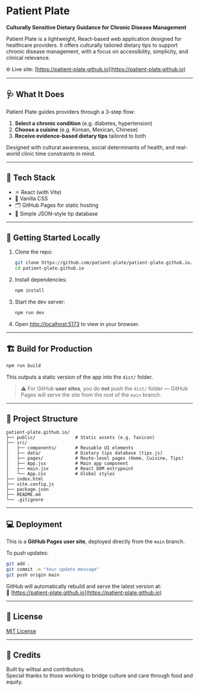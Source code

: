 # Patient Plate

**Culturally Sensitive Dietary Guidance for Chronic Disease Management**

Patient Plate is a lightweight, React-based web application designed for healthcare providers. It offers culturally tailored dietary tips to support chronic disease management, with a focus on accessibility, simplicity, and clinical relevance.

🌐 Live site: [https://patient-plate.github.io](https://patient-plate.github.io)

---

## 🩺 What It Does

Patient Plate guides providers through a 3-step flow:

1. **Select a chronic condition** (e.g. diabetes, hypertension)
2. **Choose a cuisine** (e.g. Korean, Mexican, Chinese)
3. **Receive evidence-based dietary tips** tailored to both

Designed with cultural awareness, social determinants of health, and real-world clinic time constraints in mind.

---

## 🧱 Tech Stack

- ⚛️ React (with Vite)
- 🎨 Vanilla CSS
- 🗂 GitHub Pages for static hosting
- 🧠 Simple JSON-style tip database

---

## 🚀 Getting Started Locally

1. Clone the repo:

   ```bash
   git clone https://github.com/patient-plate/patient-plate.github.io.git
   cd patient-plate.github.io
   ```

2. Install dependencies:

   ```bash
   npm install
   ```

3. Start the dev server:

   ```bash
   npm run dev
   ```

4. Open [http://localhost:5173](http://localhost:5173) to view in your browser.

---

## 🏗 Build for Production

```bash
npm run build
```

This outputs a static version of the app into the `dist/` folder.

> ⚠️ For GitHub **user sites**, you do **not** push the `dist/` folder — GitHub Pages will serve the site from the root of the `main` branch.

---

## 📁 Project Structure

```
patient-plate.github.io/
├── public/               # Static assets (e.g. favicon)
├── src/
│   ├── components/       # Reusable UI elements
│   ├── data/             # Dietary tips database (tips.js)
│   ├── pages/            # Route-level pages (Home, Cuisine, Tips)
│   ├── App.jsx           # Main app component
│   ├── main.jsx          # React DOM entrypoint
│   └── App.css           # Global styles
├── index.html
├── vite.config.js
├── package.json
├── README.md
└── .gitignore
```

---

## 💻 Deployment

This is a **GitHub Pages user site**, deployed directly from the `main` branch.

To push updates:

```bash
git add .
git commit -m "Your update message"
git push origin main
```

GitHub will automatically rebuild and serve the latest version at:  
🔗 [https://patient-plate.github.io](https://patient-plate.github.io)

---

## 📝 License

[MIT License](./LICENSE)

---

## 🙏 Credits

Built by wiltsai and contributors.  
Special thanks to those working to bridge culture and care through food and equity.

